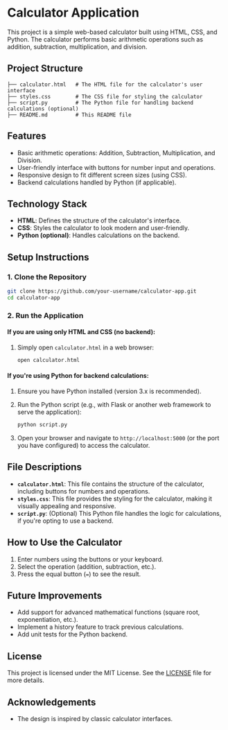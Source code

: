 
# Calculator Application

This project is a simple web-based calculator built using HTML, CSS, and Python. The calculator performs basic arithmetic operations such as addition, subtraction, multiplication, and division.

## Project Structure

```
├── calculator.html   # The HTML file for the calculator's user interface
├── styles.css        # The CSS file for styling the calculator
├── script.py         # The Python file for handling backend calculations (optional)
├── README.md         # This README file
```

## Features

- Basic arithmetic operations: Addition, Subtraction, Multiplication, and Division.
- User-friendly interface with buttons for number input and operations.
- Responsive design to fit different screen sizes (using CSS).
- Backend calculations handled by Python (if applicable).
  
## Technology Stack

- **HTML**: Defines the structure of the calculator's interface.
- **CSS**: Styles the calculator to look modern and user-friendly.
- **Python (optional)**: Handles calculations on the backend.

## Setup Instructions

### 1. Clone the Repository

```bash
git clone https://github.com/your-username/calculator-app.git
cd calculator-app
```

### 2. Run the Application

#### If you are using only HTML and CSS (no backend):

1. Simply open `calculator.html` in a web browser:

   ```bash
   open calculator.html
   ```

#### If you're using Python for backend calculations:

1. Ensure you have Python installed (version 3.x is recommended).
   
2. Run the Python script (e.g., with Flask or another web framework to serve the application):

   ```bash
   python script.py
   ```

3. Open your browser and navigate to `http://localhost:5000` (or the port you have configured) to access the calculator.

## File Descriptions

- **`calculator.html`**: This file contains the structure of the calculator, including buttons for numbers and operations.
- **`styles.css`**: This file provides the styling for the calculator, making it visually appealing and responsive.
- **`script.py`**: (Optional) This Python file handles the logic for calculations, if you're opting to use a backend.
  
## How to Use the Calculator

1. Enter numbers using the buttons or your keyboard.
2. Select the operation (addition, subtraction, etc.).
3. Press the equal button (`=`) to see the result.

## Future Improvements

- Add support for advanced mathematical functions (square root, exponentiation, etc.).
- Implement a history feature to track previous calculations.
- Add unit tests for the Python backend.

## License

This project is licensed under the MIT License. See the [LICENSE](LICENSE) file for more details.

## Acknowledgements

- The design is inspired by classic calculator interfaces.

